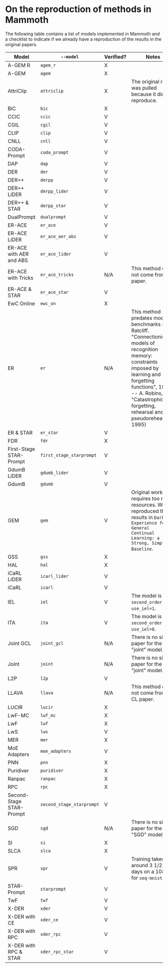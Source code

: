 # On the reproduction of methods in Mammoth

The following table contains a list of models implemented in Mammoth and a checklist to indicate if we already have a reproduction of the results in the original papers.

| Model                     | `--model`                | Verified? | Notes |
| ------------------------- | ------------------------ | --------- | ----- |
| A-GEM R                   | `agem_r`                 | X         |       |
| A-GEM                     | `agem`                   | X         |       |
| AttriClip                 | `attriclip`              | X         | The original repo was pulled because it did not reproduce. |
| BiC                       | `bic`                    | X         |       |
| CCIC                      | `ccic`                   | V         |       |
| CGIL                      | `cgil`                   | V         |       |
| CLIP                      | `clip`                   | V         |       |
| CNLL                      | `cnll`                   | V         |       |
| CODA-Prompt               | `coda_prompt`            | V         |       |
| DAP                       | `dap`                    | V         |       |
| DER                       | `der`                    | V         |       |
| DER++                     | `derpp`                  | V         |       |
| DER++ LiDER               | `derpp_lider`            | V         |       |
| DER++ & STAR              | `derpp_star`             | V         |       |
| DualPrompt                | `dualprompt`             | V         |       |
| ER-ACE                    | `er_ace`                 | V         |       |
| ER-ACE LiDER              | `er_ace_aer_abs`         | V         |       |
| ER-ACE with AER and ABS   | `er_ace_lider`           | V         |       |
| ER-ACE with Tricks        | `er_ace_tricks`          | N/A       | This method does not come from a paper. |
| ER-ACE & STAR             | `er_ace_star`            | V         |       |
| EwC Online                | `ewc_on`                 | X         |       |
| ER                        | `er`                     | N/A       | This method predates modern benchmarks (R. Ratcliff. "Connectionist models of recognition memory: constraints imposed by learning and forgetting functions", 1990 -- A. Robins, "Catastrophic forgetting, rehearsal and pseudorehearsal", 1995) |
| ER & STAR                 | `er_star`                | V         |       |
| FDR                       | `fdr`                    | X         |       |
| First-Stage STAR-Prompt   | `first_stage_starprompt` | V         |       |
| GdumB LiDER               | `gdumb_lider`            | V         |       |
| GdumB                     | `gdumb`                  | V         |       |
| GEM                       | `gem`                    | V         | Original work requires too much resources. We reproduced the results in `Dark Experience for General Continual Learning: a Strong, Simple Baseline`. |
| GSS                       | `gss`                    | X         |       |
| HAL                       | `hal`                    | X         |       |
| iCaRL LiDER               | `icarl_lider`            | V         |       |
| iCaRL                     | `icarl`                  | V         |       |
| IEL                       | `iel`                    | V         | The model is `second_order` with `use_iel=1`. |
| ITA                       | `ita`                    | V         | The model is `second_order` with `use_iel=0`. |
| Joint GCL                 | `joint_gcl`              | N/A       | There is no single paper for the "joint" model. |
| Joint                     | `joint`                  | N/A       | There is no single paper for the "joint" model. |
| L2P                       | `l2p`                    | V         |       |
| LLAVA                     | `llava`                  | N/A       | This method does not come from a CL paper. |
| LUCIR                     | `lucir`                  | X         |       |
| LwF-MC                    | `lwf_mc`                 | X         |       |
| LwF                       | `lwf`                    | X         |       |
| LwS                       | `lws`                    | V         |       |
| MER                       | `mer`                    | X         |       |
| MoE Adapters              | `moe_adapters`           | V         |       |
| PNN                       | `pnn`                    | X         |       |
| Puridiver                 | `puridiver`              | X         |       |
| Ranpac                    | `ranpac`                 | X         |       |
| RPC                       | `rpc`                    | X         |       |
| Second-Stage STAR-Prompt  | `second_stage_starprompt`| V         |       |
| SGD                       | `sgd`                    | N/A       | There is no single paper for the "SGD" model. |
| SI                        | `si`                     | X         |       |
| SLCA                      | `slca`                   | X         |       |
| SPR                       | `spr`                    | V         | Training takes around 3 1/2 days on a 1080ti for `seq-mnist` |
| STAR-Prompt               | `starprompt`             | V         |       |
| TwF                       | `twf`                    | V         |       |
| X-DER                     | `xder`                   | V         |       |
| X-DER with CE             | `xder_ce`                | V         |       |
| X-DER with RPC            | `xder_rpc`               | V         |       |
| X-DER with RPC & STAR     | `xder_rpc_star`          | V         |       |